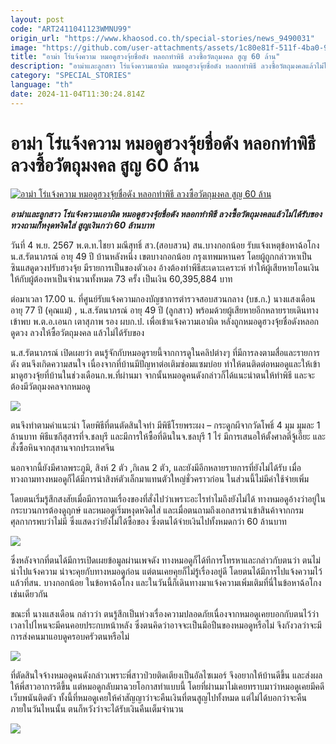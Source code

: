 ```yaml
---
layout: post
code: "ART2411041123WMNU99"
origin_url: "https://www.khaosod.co.th/special-stories/news_9490031"
image: "https://github.com/user-attachments/assets/1c80e81f-511f-4ba0-954b-881ace893eed"
title: "อาม่า โร่แจ้งความ หมอดูฮวงจุ้ยชื่อดัง หลอกทำพิธี ลวงซื้อวัตถุมงคล สูญ 60 ล้าน"
description: "อาม่าและลูกสาว โร่แจ้งความเอาผิด หมอดูฮวงจุ้ยชื่อดัง หลอกทำพิธี ลวงซื้อวัตถุมงคลแล้วไม่ได้รับของ ทวงถามก็หงุดหงิดใส่ สูญเงินกว่า 60 ล้านบาท"
category: "SPECIAL_STORIES"
language: "th"
date: 2024-11-04T11:30:24.814Z
---
```


# อาม่า โร่แจ้งความ หมอดูฮวงจุ้ยชื่อดัง หลอกทำพิธี ลวงซื้อวัตถุมงคล สูญ 60 ล้าน

[![อาม่า โร่แจ้งความ หมอดูฮวงจุ้ยชื่อดัง หลอกทำพิธี ลวงซื้อวัตถุมงคล สูญ 60 ล้าน](https://www.khaosod.co.th/wpapp/uploads/2024/11/Feng-Shui04-11-01.jpg "อาม่า โร่แจ้งความ หมอดูฮวงจุ้ยชื่อดัง หลอกทำพิธี ลวงซื้อวัตถุมงคล สูญ 60 ล้าน")](https://www.khaosod.co.th/wpapp/uploads/2024/11/Feng-Shui04-11-01.jpg)

_**อาม่าและลูกสาว โร่แจ้งความเอาผิด หมอดูฮวงจุ้ยชื่อดัง หลอกทำพิธี ลวงซื้อวัตถุมงคลแล้วไม่ได้รับของ ทวงถามก็หงุดหงิดใส่ สูญเงินกว่า 60 ล้านบาท**_

วันที่ 4 พ.ย. 2567 พ.ต.ท.ไชยา มณีสุทธิ์ สว.(สอบสวน) สน.บางกอกน้อย รับแจ้งเหตุข้อหาฉ้อโกง น.ส.รัตนาภรณ์ อายุ 49 ปี บ้านหลังหนึ่ง เขตบางกอกน้อย กรุงเทพมหานคร โดยผู้ถูกกล่าวหาเป็นซินแสดูดวงปรับฮวงจุ้ย มีรายการเป็นของตัวเอง อ้างต้องทำพีธีสะเดาะเคราะห์ ทำให้ผู้เสียหายโอนเงินให้กับผู้ต้องหาเป็นจำนวนทั้งหมด 73 ครั้ง เป็นเงิน 60,395,884 บาท

ต่อมาเวลา 17.00 น. ที่ศูนย์รับแจ้งความกองบัญชาการตำรวจสอบสวนกลาง (บช.ก.) นางแสงเดือน อายุ 77 ปี (คุณแม่) , น.ส.รัตนาภรณ์ อายุ 49 ปี (ลูกสาว) พร้อมด้วยผู้เสียหายอีกหลายรายเดินทางเข้าพบ พ.ต.อ.เอนก เตาสุภาพ รอง ผบก.ป. เพื่อเข้าแจ้งความเอาผิด หลังถูกหมอดูฮวงจุ้ยชื่อดังหลอกดูดวง ลวงให้ซื้อวัตถุมงคล แล้วไม่ได้รับของ

น.ส.รัตนาภรณ์ เปิดเผยว่า ตนรู้จักกับหมอดูรายนี้จากการดูในคลิปต่างๆ ที่มีการลงตามสื่อและรายการดัง ตนจึงเกิดความสนใจ เนื่องจากที่บ้านมีปัญหาต่อเติมซ่อมแซมบ่อย ทำให้ตนติดต่อหมอดูและให้เข้ามาดูฮวงจุ้ยที่บ้านในช่วงเดือนก.พ.ที่ผ่านมา จากนั้นหมอดูคนดังกล่าวก็ได้แนะนำตนให้ทำพิธี และจะต้องมีวัตถุมงคลจากหมอดู

[![](https://www.khaosod.co.th/wpapp/uploads/2024/11/Feng-Shui04-11-01-1-696x392.jpg)](https://www.khaosod.co.th/wpapp/uploads/2024/11/Feng-Shui04-11-01-1.jpg)

ตนจึงทำตามคำแนะนำ โดยพิธีที่ตนตัดสินใจทำ มีพิธีโรยพระผง – กระดูกผีจากวัดโพธิ์ 4 มุม มุมละ 1 ล้านบาท พิธีแซกีสุสารที่จ.ชลบุรี และมีการให้ซื้อที่ดินในจ.ชลบุรี 1 ไร่ มีการเสนอให้ตั้งศาลตี่จู้เอี๊ยะ และสั่งซื้อหินจากสุสานจากประเทศจีน

นอกจากนี้ยังมีศาลพระภูมิ, สิงห์ 2 ตัว ,กิเลน 2 ตัว, และยังมีอีกหลายรายการที่ยังไม่ได้รับ เมื่อทวงถามทางหมอดูก็ได้มีการนำสิงห์ตัวเล็กมาแทนตัวใหญ่ชั่วคราวก่อน ในส่วนนี้ไม่มีค่าใช้จ่ายเพิ่ม

โดยตนเริ่มรู้สึกสงสัยเมื่อมีการถามเรื่องของที่สั่งไปว่าเพราะอะไรทำไมถึงยังไม่ได้ ทางหมอดูอ้างว่าอยู่ในกระบวนการต้องดูฤกษ์ และหมอดูเริ่มหงุดหงิดใส่ และเมื่อตนถามถึงเอกสารนำเข้าสินค้าจากกรมศุลกากรพบว่าไม่มี ซึ่งแสดงว่ายังไม่ได้ซื้อของ ซึ่งตนได้จ่ายเงินไปทั้งหมดกว่า 60 ล้านบาท

[![](https://www.khaosod.co.th/wpapp/uploads/2024/11/Feng-Shui04-11-01-2-696x392.jpg)](https://www.khaosod.co.th/wpapp/uploads/2024/11/Feng-Shui04-11-01-2.jpg)

ซึ่งหลังจากที่ตนได้มีการเปิดเผยข้อมูลผ่านเพจดัง ทางหมอดูก็ได้ทีการโทรหาและกล่าวกับตนว่า ตนไม่น่าไปแจ้งความ น่าจะคุยกับทางหมอดูก่อน แต่ตนเคยคุยก็ไม่รู้เรื่องอยู่ดี โดยตนได้มีการไปแจ้งความไว้แล้วที่สน. บางกอกน้อย ในข้อหาฉ้อโกง และในวันนี้ก็เดินทางมาแจ้งความเพิ่มเติมที่นี่ในข้อหาฉ้อโกงเช่นเดียวกัน

ขณะที่ นางแสงเดือน กล่าวว่า ตนรู้สึกเป็นห่วงเรื่องความปลอดภัยเนื่องจากหมอดูเคยบอกกับตนไว้ว่า เวลาไปไหนจะมีคนคอยประกบหน้าหลัง ซึ่งตนคิดว่าอาจจะเป็นมือปืนของหมอดูหรือไม่ จึงกังวลว่าจะมีการส่งคนมาแอบดูครอบครัวตนหรือไม่

[![](https://www.khaosod.co.th/wpapp/uploads/2024/11/Feng-Shui04-11-04-696x392.jpg)](https://www.khaosod.co.th/wpapp/uploads/2024/11/Feng-Shui04-11-04.jpg)

ที่ตัดสินใจจ้างหมอดูคนดังกล่าวเพราะพี่สาวป่วยติดเตียงเป็นอัลไซเมอร์ จึงอยากให้บ้านดีขึ้น และส่งผลให้พี่สาวอาการดีขึ้น แต่หมอดูกลับมาฉวยโอกาสทำแบบนี้ โดยที่ผ่านมาไม่เคยทราบมาว่าหมอดูเคยมีคดีเว็บพนันติดตัว ทั้งนี้ที่หมอดูเคยให้คำสัญญาว่าจะคืนเงินที่ตนสูญไปทั้งหมด แต่ไม่ได้บอกว่าจะคืนภายในวันไหนนั้น ตนก็หวังว่าจะได้รับเงินคืนเต็มจำนวน

[![](https://www.khaosod.co.th/wpapp/uploads/2024/11/Feng-Shui04-11-05-696x392.jpg)](https://www.khaosod.co.th/wpapp/uploads/2024/11/Feng-Shui04-11-05.jpg)
